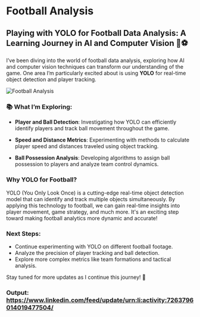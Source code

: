 # Football Analysis

## Playing with YOLO for Football Data Analysis: A Learning Journey in AI and Computer Vision 🧠⚽

I’ve been diving into the world of football data analysis, exploring how AI and computer vision techniques can transform our understanding of the game. One area I’m particularly excited about is using **YOLO** for real-time object detection and player tracking.

![Football Analysis](https://github.com/muhdaliyan/football_analysis-p1/blob/main/output_images/screenshot.png)


### 📚 What I’m Exploring:

- **Player and Ball Detection**: Investigating how YOLO can efficiently identify players and track ball movement throughout the game.
  
- **Speed and Distance Metrics**: Experimenting with methods to calculate player speed and distances traveled using object tracking.
  
- **Ball Possession Analysis**: Developing algorithms to assign ball possession to players and analyze team control dynamics.
  
### Why YOLO for Football?

YOLO (You Only Look Once) is a cutting-edge real-time object detection model that can identify and track multiple objects simultaneously. By applying this technology to football, we can gain real-time insights into player movement, game strategy, and much more. It's an exciting step toward making football analytics more dynamic and accurate!

### Next Steps:

- Continue experimenting with YOLO on different football footage.
- Analyze the precision of player tracking and ball detection.
- Explore more complex metrics like team formations and tactical analysis.

Stay tuned for more updates as I continue this journey! 🚀

### Output: https://www.linkedin.com/feed/update/urn:li:activity:7263796014019477504/
